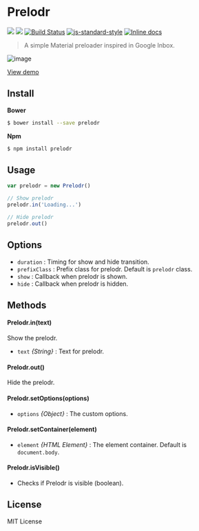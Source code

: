 # Prelodr
[![](https://img.shields.io/bower/v/prelodr.svg?style=flat-square)](https://github.com/quintana-dev/prelodr#install) [![](https://img.shields.io/npm/v/prelodr.svg?style=flat-square)](https://www.npmjs.com/package/prelodr) [![Build Status](http://img.shields.io/travis/quintana-dev/prelodr.svg?style=flat-square)](https://travis-ci.org/quintana-dev/prelodr) [![js-standard-style](https://img.shields.io/badge/code%20style-standard-brightgreen.svg?style=flat-square)](https://github.com/feross/standard) [![Inline docs](http://inch-ci.org/github/quintana-dev/prelodr.svg?branch=master&style=flat-square)](http://inch-ci.org/github/quintana-dev/prelodr)

> A simple Material preloader inspired in Google Inbox.

![image](https://cloud.githubusercontent.com/assets/1700322/7620904/6886be26-f988-11e4-995a-97eee6bfc6ca.png)

[View demo](http://codepen.io/joseluisq/full/rVeyXY)

## Install

**Bower**

```sh
$ bower install --save prelodr
```

**Npm**

```sh
$ npm install prelodr
```

## Usage

```js
var prelodr = new Prelodr()

// Show prelodr
prelodr.in('Loading...')

// Hide prelodr
prelodr.out()
```

## Options

  * `duration` : Timing for show and hide transition.
  * `prefixClass` : Prefix class for prelodr. Default is `prelodr` class.
  * `show` : Callback when prelodr is shown.
  * `hide` : Callback when prelodr is hidden.

## Methods

#### Prelodr.in(text)
Show the prelodr.

* `text` *{String}* : Text for prelodr.

#### Prelodr.out()
Hide the prelodr.

#### Prelodr.setOptions(options)
* `options` *{Object}* : The custom options.

#### Prelodr.setContainer(element)
* `element` *{HTML Element}* : The element container. Default is `document.body`.

#### Prelodr.isVisible()
* Checks if Prelodr is visible (boolean).

## License
MIT License 
